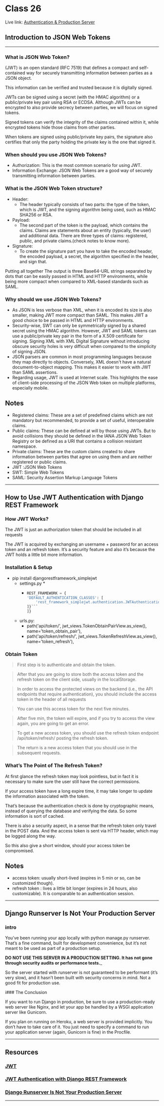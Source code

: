 # Class 26

Live link: [Authentication & Production Server](https://muhammadqasemtarboush1.github.io/reading-notes/Class%2026/)

## Introduction to JSON Web Tokens

---

### What is JSON Web Token?

(JWT) is an open standard (RFC 7519) that defines a compact and self-contained way for
securely transmitting information between parties as a JSON object.

This information can be verified and trusted because it is digitally signed.

JWTs can be signed using a secret (with the HMAC algorithm) or a public/private key pair using RSA or ECDSA.
Although JWTs can be encrypted to also provide secrecy between parties, we will focus on
signed tokens.

Signed tokens can verify the integrity of the claims contained within it,
while encrypted tokens hide those claims from other parties.

When tokens are signed using public/private key pairs, the signature also certifies that only the party holding the
private key is the one that signed it.

### When should you use JSON Web Tokens?

* Authorization: This is the most common scenario for using JWT.
* Information Exchange: JSON Web Tokens are a good way of securely transmitting information between parties.

### What is the JSON Web Token structure?

* Header:
  * The header typically consists of two parts: the type of the token, which is JWT,
      and the signing algorithm being used, such as HMAC SHA256 or RSA.
* Payload:
  * The second part of the token is the payload, which contains the claims.
      Claims are statements about an entity (typically, the user) and additional data.
      There are three types of claims: registered, public, and private claims.(check notes to know more).
* Signature:
  * To create the signature part you have to take the encoded header, the encoded payload,
      a secret, the algorithm specified in the header, and sign that.

Putting all together
The output is three Base64-URL strings separated by dots that can be easily passed in HTML
and HTTP environments, while being more compact when compared to XML-based standards such
as SAML.

### Why should we use JSON Web Tokens?

* As JSON is less verbose than XML, when it is encoded its size is also smaller,
  making JWT more compact than SAML. This makes JWT a good choice to be passed in HTML and HTTP environments.
* Security-wise, SWT can only be symmetrically signed by a shared secret using the HMAC
  algorithm. However, JWT and SAML tokens can use a public/private key pair in the form of
  a X.509 certificate for signing. Signing XML with XML Digital Signature without introducing
  obscure security holes is very difficult when compared to the simplicity of signing JSON.
* JSON parsers are common in most programming languages because they map directly to objects.
  Conversely, XML doesn't have a natural document-to-object mapping. This makes it easier
  to work with JWT than SAML assertions.
* Regarding usage, JWT is used at Internet scale. This highlights the ease of client-side
  processing of the JSON Web token on multiple platforms, especially mobile.

## Notes

* Registered claims: These are a set of predefined claims which are not mandatory but recommended, to provide a set of
  useful, interoperable claims.
* Public claims: These can be defined at will by those using JWTs. But to avoid collisions they should be defined in the
  IANA JSON Web Token Registry or be defined as a URI that contains a collision resistant namespace.
* Private claims: These are the custom claims created to share information between parties that agree on using them and
  are neither registered or public claims.
* JWT :JSON Web Tokens
* SWT:  Simple Web Tokens
* SAML:  Security Assertion Markup Language Tokens

---

## How to Use JWT Authentication with Django REST Framework

### How JWT Works?

The JWT is just an authorization token that should be included in all requests

The JWT is acquired by exchanging an username + password for an access token and an refresh token.
It’s a security feature and also it’s because the JWT holds a little bit more information.

### Installation & Setup

* pip install djangorestframework_simplejwt
  * settings.py
    *
    * ```python
      REST_FRAMEWORK = {
      'DEFAULT_AUTHENTICATION_CLASSES': [
          'rest_framework_simplejwt.authentication.JWTAuthentication',
      ]}```
      ]}
  * urls.py:
    * path('api/token/', jwt_views.TokenObtainPairView.as_view(), name='token_obtain_pair'),
    * path('api/token/refresh/', jwt_views.TokenRefreshView.as_view(), name='token_refresh'),

### Obtain Token

> First step is to authenticate and obtain the token.

> After that you are going to store both the access token and the refresh token on the client side, usually in the
> localStorage.

> In order to access the protected views on the backend (i.e., the API endpoints that require authentication), you
> should include the access token in the header of all requests

> You can use this access token for the next five minutes.

> After five min, the token will expire, and if you try to access the view again, you are going to get an error.

> To get a new access token, you should use the refresh token endpoint /api/token/refresh/ posting the refresh token.

> The return is a new access token that you should use in the subsequent requests.

### What’s The Point of The Refresh Token?

At first glance the refresh token may look pointless, but in fact it is necessary to make
sure the user still have the correct permissions.

If your access token have a long expire
time, it may take longer to update the information associated with the token.

That’s because the authentication check is done by cryptographic means, instead of querying the
database and verifying the data. So some information is sort of cached.

There is also a security aspect, in a sense that the refresh token only travel in the POST
data. And the access token is sent via HTTP header, which may be logged along the way.

So this also give a short window, should your access token be compromised.

## Notes

* access token:  usually short-lived (expires in 5 min or so, can be customized though).
* refresh token : lives a little bit longer (expires in 24 hours, also customizable). It is comparable to an
  authentication session.

---

## Django Runserver Is Not Your Production Server

### intro

You’ve been running your app locally with python manage.py runserver. That’s a fine command, built for development
convenience, but it’s not meant to be used as part of a production setup.

**DO NOT USE THIS SERVER IN A PRODUCTION SETTING. It has not gone through security audits or performance tests.**_

So the server started with runserver is not guaranteed to be performant (it’s very slow), and it hasn’t been built with
security concerns in mind. Not a good fit for production use.

i### The Conclusion

If you want to run Django in production, be sure to use a production-ready web server like Nginx, and let your app be
handled by a WSGI application server like Gunicorn.

If you plan on running on Heroku, a web server is provided implicitly. You don’t have to take care of it. You just need
to specify a command to run your application server (again, Gunicorn is fine) in the Procfile.

---

## Resources

### [JWT](https://jwt.io/introduction/)

### [JWT Authentication with Django REST Framework](https://simpleisbetterthancomplex.com/tutorial/2018/12/19/how-to-use-jwt-authentication-with-django-rest-framework.html)

### [Django Runserver Is Not Your Production Server](https://vsupalov.com/django-runserver-in-production/)

---
